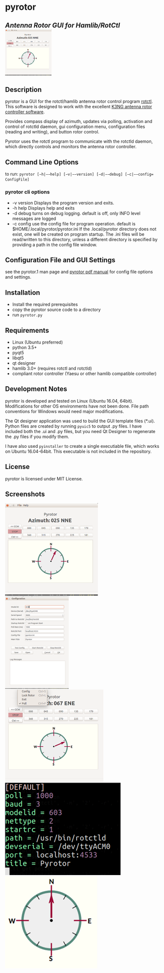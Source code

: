 # pyrotor
*Antenna Rotor GUI for Hamlib/RotCtl*
<img src="./icon/pyrotor-ss-01.png" height="150">
---
## Description
pyrotor is a GUI for the rotctl/hamlib antenna rotor control program [rotctl](http://hamlib.sourceforge.net/manuals/hamlib.html#rotctl). 
This software is designed to work with the excellent [K3NG antenna rotor controller software](https://blog.radioartisan.com/yaesu-rotator-computer-serial-interface/). 

Provides compass display of azimuth, updates via polling, activation and control of rotctld daemon, gui
configuration menu, configuration files (reading and writing), and button rotor control.

Pyrotor uses the rotctl program to communicate with the rotctld daemon, which directly controls and monitors the antenna rotor controller.  


## Command Line Options

to run: `pyrotor [−h|−−help] [−v|−−version] [−d|−−debug] [−c|−−config= ConfigFile]`

### pyrotor cli options

+ -v version  Displays the program version and exits.
+ -h help Displays help and exits
+ -d debug turns on debug logging. default is off, only INFO level messages are logged
+ -c config use the config file for program operation. default is $HOME/.local/pyrotor/pyrotor.ini If the
.local/pyrotor directory does not exist, one will be created on program startup. The .ini files will
be read/written to this directory, unless a different directory is specified by providing a path in the
config file window.

## Configuration File and GUI Settings

see the pyrotor.1 man page and  [pyrotor pdf manual](/doc/pyrotor.pdf) for config file options and settings. 

## Installation

+ Install the required prerequisites
+ copy the pyrotor source code to a directory 
+ run `pyrotor.py`


## Requirements
+ Linux (Ubuntu preferred)
+ python 3.5+
+ pyqt5 
+ libqt5
+ qt designer 
+ hamlib 3.0+ (requires rotctl and rotctld)
+ compliant rotor controller (Yaesu or other hamlib compatible controller)

## Development Notes
pyrotor is developed and tested  on Linux (Ubuntu 16.04, 64bit).  Modifications for other OS environments have not been done. File path conventions for Windows would need major modifications.

The Qt designer application was used to build the GUI template files (\*.ui).  Python files are created by running `pyuic5` to output .py files.  I have included both the .ui and .py files, but you need Qt Designer to regenerate the .py files if you modify them. 

I have also used `pyinstaller` to create a single executiable file, which works on Ubuntu 16.04-64bit. This executable is not included in the repository. 

## License
pyrotor is licensed under MIT License.

## Screenshots

<img src="./icon/pyrotor-ss-01.png" height="300">
<img src="./icon/pyrotor-config-ss-01.png" height="300">
<img src="./icon/pyrotor-menu-ss-01.png" height="300">
<img src="./icon/pyrotor-ini-ss-01.png" height="300">
<img src="./icon/pyrotor-icon-256.png" height="300">

